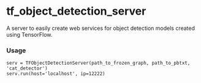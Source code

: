 # tf_object_detection_server
A server to easily create web services for object detection models created using TensorFlow.

### Usage 

```
serv = TFObjectDetectionServer(path_to_frozen_graph, path_to_pbtxt, 'cat_detector')
serv.run(host='localhost', ip=12222)
```
